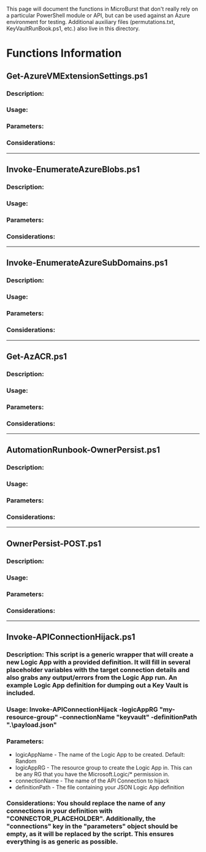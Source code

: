 This page will document the functions in MicroBurst that don't really rely on a particular PowerShell module or API, but can be used against an Azure environment for testing. Additional auxiliary files (permutations.txt, KeyVaultRunBook.ps1, etc.) also live in this directory.

# Functions Information
## Get-AzureVMExtensionSettings.ps1
### Description:
### Usage:
### Parameters:
### Considerations:

***
## Invoke-EnumerateAzureBlobs.ps1
### Description:
### Usage:
### Parameters:
### Considerations:

***
## Invoke-EnumerateAzureSubDomains.ps1
### Description:
### Usage:
### Parameters:
### Considerations:

***
## Get-AzACR.ps1
### Description:
### Usage:
### Parameters:
### Considerations:

***
## AutomationRunbook-OwnerPersist.ps1
### Description:
### Usage:
### Parameters:
### Considerations:

***
## OwnerPersist-POST.ps1
### Description:
### Usage:
### Parameters:
### Considerations:

***
## Invoke-APIConnectionHijack.ps1
### Description: This script is a generic wrapper that will create a new Logic App with a provided definition. It will fill in several placeholder variables with the target connection details and also grabs any output/errors from the Logic App run. An example Logic App definition for dumping out a Key Vault is included.
### Usage: Invoke-APIConnectionHijack -logicAppRG "my-resource-group" -connectionName "keyvault" -definitionPath ".\payload.json"
### Parameters: 
* logicAppName - The name of the Logic App to be created. Default: Random
* logicAppRG - The resource group to create the Logic App in. This can be any RG that you have the Microsoft.Logic/* permission in.
* connectionName - The name of the API Connection to hijack
* definitionPath - The file containing your JSON Logic App definition
### Considerations: You should replace the name of any connections in your definition with "CONNECTOR_PLACEHOLDER". Additionally, the "connections" key in the "parameters" object should be empty, as it will be replaced by the script. This ensures everything is as generic as possible.
